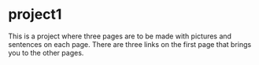 # project1
This is a project where three pages are to be made with pictures and sentences on each page. There are three links on the first page that brings you to the other pages. 